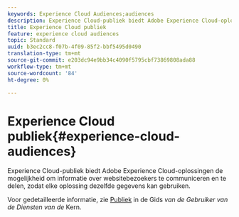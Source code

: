 ```yaml
---
keywords: Experience Cloud Audiences;audiences
description: Experience Cloud-publiek biedt Adobe Experience Cloud-oplossingen de mogelijkheid om informatie over websitebezoekers te communiceren en te delen, zodat elke oplossing dezelfde gegevens kan gebruiken.
title: Experience Cloud publiek
feature: experience cloud audiences
topic: Standard
uuid: b3ec2cc8-f07b-4f09-85f2-bbf5495d0490
translation-type: tm+mt
source-git-commit: e203dc94e9bb34c4090f5795cbf73869808ada88
workflow-type: tm+mt
source-wordcount: '84'
ht-degree: 0%

---
```



# Experience Cloud publiek{#experience-cloud-audiences}

Experience Cloud-publiek biedt Adobe Experience Cloud-oplossingen de mogelijkheid om informatie over websitebezoekers te communiceren en te delen, zodat elke oplossing dezelfde gegevens kan gebruiken.

Voor gedetailleerde informatie, zie [Publiek](https://docs.adobe.com/content/help/en/core-services/interface/audiences/audience-library.html) in de Gids *van de Gebruiker van de Diensten van de* Kern.
